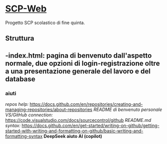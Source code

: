 # [SCP-Web](https://github.com/DecreasingDenis/SCP-Web)
Progetto SCP scolastico di fine quinta.

## Struttura
-index.html: pagina di benvenuto dall'aspetto normale, due opzioni di login-registrazione oltre a una presentazione generale del lavoro e del database
- 


### aiuti
*repos help:* https://docs.github.com/en/repositories/creating-and-managing-repositories/about-repositories
*README di benvenuto personale*
*VS/GitHub connection:* https://code.visualstudio.com/docs/sourcecontrol/github
*README.md syntax:* https://docs.github.com/en/get-started/writing-on-github/getting-started-with-writing-and-formatting-on-github/basic-writing-and-formatting-syntax
__DeepSeek aiuto AI (copilot)__
